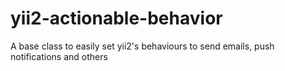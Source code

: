 # yii2-actionable-behavior
A base class to easily set yii2's behaviours to send emails, push notifications and others
